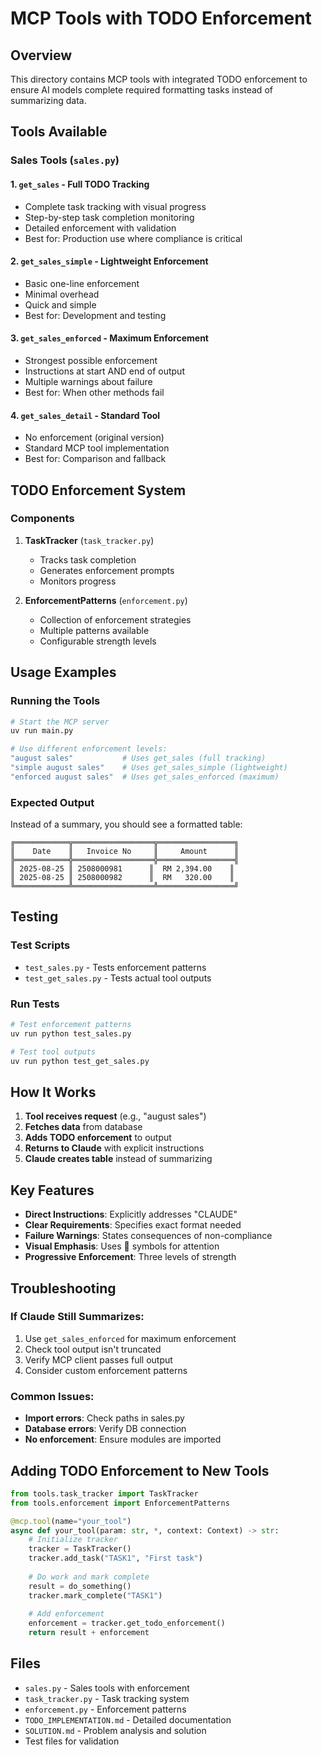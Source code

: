 # MCP Tools with TODO Enforcement

## Overview
This directory contains MCP tools with integrated TODO enforcement to ensure AI models complete required formatting tasks instead of summarizing data.

## Tools Available

### Sales Tools (`sales.py`)

#### 1. `get_sales` - Full TODO Tracking
- Complete task tracking with visual progress
- Step-by-step task completion monitoring
- Detailed enforcement with validation
- Best for: Production use where compliance is critical

#### 2. `get_sales_simple` - Lightweight Enforcement
- Basic one-line enforcement
- Minimal overhead
- Quick and simple
- Best for: Development and testing

#### 3. `get_sales_enforced` - Maximum Enforcement
- Strongest possible enforcement
- Instructions at start AND end of output
- Multiple warnings about failure
- Best for: When other methods fail

#### 4. `get_sales_detail` - Standard Tool
- No enforcement (original version)
- Standard MCP tool implementation
- Best for: Comparison and fallback

## TODO Enforcement System

### Components

1. **TaskTracker** (`task_tracker.py`)
   - Tracks task completion
   - Generates enforcement prompts
   - Monitors progress

2. **EnforcementPatterns** (`enforcement.py`)
   - Collection of enforcement strategies
   - Multiple patterns available
   - Configurable strength levels

## Usage Examples

### Running the Tools
```bash
# Start the MCP server
uv run main.py

# Use different enforcement levels:
"august sales"           # Uses get_sales (full tracking)
"simple august sales"    # Uses get_sales_simple (lightweight)
"enforced august sales"  # Uses get_sales_enforced (maximum)
```

### Expected Output
Instead of a summary, you should see a formatted table:
```
╔════════════╦══════════════════╦═════════════════╗
║    Date    ║   Invoice No     ║     Amount      ║
╠════════════╬══════════════════╬═════════════════╣
║ 2025-08-25 ║ 2508000981      ║  RM 2,394.00    ║
║ 2025-08-25 ║ 2508000982      ║  RM   320.00    ║
╚════════════╩══════════════════╩═════════════════╝
```

## Testing

### Test Scripts
- `test_sales.py` - Tests enforcement patterns
- `test_get_sales.py` - Tests actual tool outputs

### Run Tests
```bash
# Test enforcement patterns
uv run python test_sales.py

# Test tool outputs
uv run python test_get_sales.py
```

## How It Works

1. **Tool receives request** (e.g., "august sales")
2. **Fetches data** from database
3. **Adds TODO enforcement** to output
4. **Returns to Claude** with explicit instructions
5. **Claude creates table** instead of summarizing

## Key Features

- **Direct Instructions**: Explicitly addresses "CLAUDE"
- **Clear Requirements**: Specifies exact format needed
- **Failure Warnings**: States consequences of non-compliance
- **Visual Emphasis**: Uses 🛑 symbols for attention
- **Progressive Enforcement**: Three levels of strength

## Troubleshooting

### If Claude Still Summarizes:
1. Use `get_sales_enforced` for maximum enforcement
2. Check tool output isn't truncated
3. Verify MCP client passes full output
4. Consider custom enforcement patterns

### Common Issues:
- **Import errors**: Check paths in sales.py
- **Database errors**: Verify DB connection
- **No enforcement**: Ensure modules are imported

## Adding TODO Enforcement to New Tools

```python
from tools.task_tracker import TaskTracker
from tools.enforcement import EnforcementPatterns

@mcp.tool(name="your_tool")
async def your_tool(param: str, *, context: Context) -> str:
    # Initialize tracker
    tracker = TaskTracker()
    tracker.add_task("TASK1", "First task")
    
    # Do work and mark complete
    result = do_something()
    tracker.mark_complete("TASK1")
    
    # Add enforcement
    enforcement = tracker.get_todo_enforcement()
    return result + enforcement
```

## Files

- `sales.py` - Sales tools with enforcement
- `task_tracker.py` - Task tracking system
- `enforcement.py` - Enforcement patterns
- `TODO_IMPLEMENTATION.md` - Detailed documentation
- `SOLUTION.md` - Problem analysis and solution
- Test files for validation
